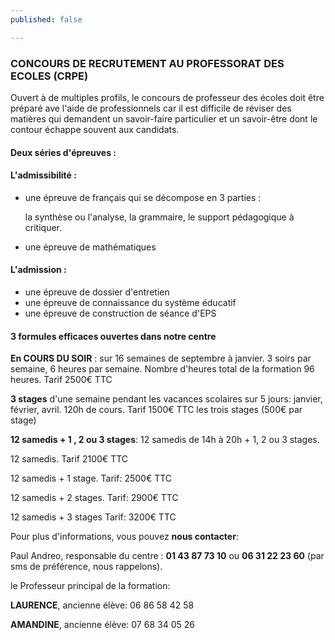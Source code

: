 ```yaml
---
published: false

---
```

### CONCOURS DE RECRUTEMENT AU    PROFESSORAT DES ECOLES (CRPE)

Ouvert à de multiples profils, le concours de professeur des écoles doit être préparé ave l'aide de professionnels car il est difficile de réviser des matières qui demandent un savoir-faire particulier et un savoir-être dont le contour échappe souvent aux candidats.

#### Deux séries d'épreuves :

#### L'admissibilité :

* une épreuve de français qui se décompose en 3 parties :

  la synthèse ou l'analyse, la grammaire, le support pédagogique à critiquer.
* une épreuve de mathématiques

#### L'admission :

* une épreuve de dossier d'entretien
* une épreuve de connaissance du système éducatif
* une épreuve de construction de séance d'EPS

#### 3 formules efficaces ouvertes dans notre centre

**En COURS DU SOIR** : sur 16 semaines de septembre à janvier. 3 soirs par semaine, 6 heures par semaine. Nombre d'heures total de la formation 96 heures. Tarif 2500€ TTC

**3 stages** d'une semaine pendant les vacances scolaires  sur 5 jours:  janvier, février, avril. 120h  de cours. Tarif 1500€ TTC les trois stages (500€ par stage)

**12 samedis + 1 , 2 ou 3 stages**: 12 samedis de 14h à 20h + 1, 2 ou 3 stages.

12 samedis. Tarif 2100€ TTC

12 samedis + 1 stage. Tarif: 2500€ TTC

12 samedis + 2 stages. Tarif: 2900€ TTC

12 samedis + 3 stages Tarif: 3200€ TTC

Pour plus d'informations, vous pouvez **nous contacter**:

Paul Andreo, responsable du centre : **01 43 87 73 10** ou **06 31 22 23 60** (par sms de préférence, nous rappelons).

le Professeur principal de la formation:

**LAURENCE**, ancienne élève: 06 86 58 42 58

**AMANDINE**, ancienne élève: 07 68 34 05 26